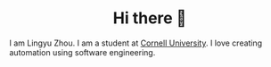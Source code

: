 <h1 align="center">Hi there 👋</h1>

<p align:"center">I am Lingyu Zhou. I am a student at <a href="https://cornell.edu">Cornell University</a>. I love creating automation using software engineering.</p>
<!--

<p style="text-align:center"><a href="https://zhoulingyu.net" onmouseover="this.style.backgroundColor='white';this.style.color='black';style.textDecoration='None'"  onmouseout="this.style.backgroundColor='transparent';this.style.color='white'"  style="transition: 0.5s; color: white; border: 1px solid; border-radius:999px; width:min-content; padding: 0 5px 2px 5px">Learn&nbsp;more</a></p>

 -->
